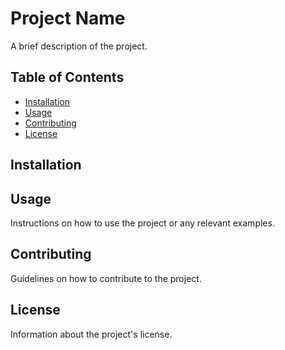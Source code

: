 # Project Name

A brief description of the project.

## Table of Contents

- [Installation](#installation)
- [Usage](#usage)
- [Contributing](#contributing)
- [License](#license)

## Installation

## Usage

Instructions on how to use the project or any relevant examples.

## Contributing

Guidelines on how to contribute to the project.

## License

Information about the project's license.
